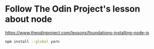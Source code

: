 # Follow The Odin Project's lesson about node

<https://www.theodinproject.com/lessons/foundations-installing-node-js>

```bash
npm install --global yarn
```

